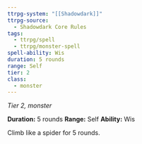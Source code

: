 ```yaml
---
ttrpg-system: "[[Shadowdark]]"
ttrpg-source:
  - Shadowdark Core Rules
tags:
  - ttrpg/spell
  - ttrpg/monster-spell
spell-ability: Wis
duration: 5 rounds
range: Self
tier: 2
class:
  - monster
---
```

*Tier 2, monster*

**Duration:** 5 rounds
**Range:** Self
**Ability:** Wis

Climb like a spider for 5 rounds. 
